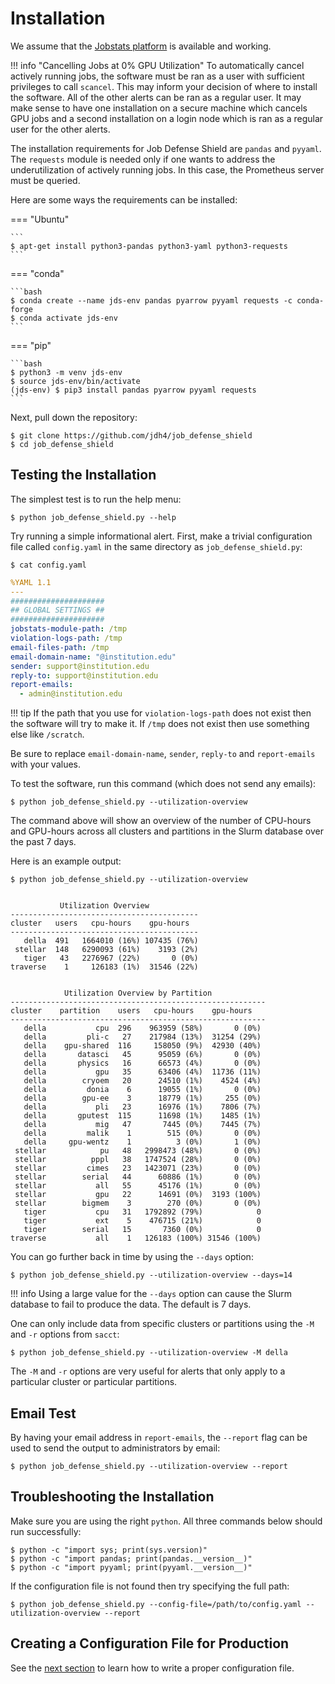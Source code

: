 # Installation

We assume that the [Jobstats platform](https://github.com/PrincetonUniversity/jobstats) is available and working.

!!! info "Cancelling Jobs at 0% GPU Utilization"
    To automatically cancel actively running jobs, the software must be ran as a user with sufficient privileges to call `scancel`. This may inform your decision of where to install the software. All of the other alerts can be ran as a regular user. It may make sense to have one installation on a secure machine which cancels GPU jobs and a second installation on a login node which is ran as a regular user for the other alerts.

The installation requirements for Job Defense Shield are `pandas` and `pyyaml`. The `requests` module is needed only if one wants to address the underutilization of actively running jobs. In this case, the Prometheus server must be queried.

Here are some ways the requirements can be installed:

=== "Ubuntu"

    ```
    $ apt-get install python3-pandas python3-yaml python3-requests
    ```

=== "conda"

    ```bash
    $ conda create --name jds-env pandas pyarrow pyyaml requests -c conda-forge
    $ conda activate jds-env
    ```

=== "pip"

    ```bash
    $ python3 -m venv jds-env
    $ source jds-env/bin/activate
    (jds-env) $ pip3 install pandas pyarrow pyyaml requests
    ``` 

Next, pull down the repository:

```
$ git clone https://github.com/jdh4/job_defense_shield
$ cd job_defense_shield
```

## Testing the Installation

The simplest test is to run the help menu:

```
$ python job_defense_shield.py --help
```

Try running a simple informational alert. First, make a trivial configuration file called `config.yaml` in the same directory as `job_defense_shield.py`:

```
$ cat config.yaml
```
```yaml
%YAML 1.1
---
#####################
## GLOBAL SETTINGS ##
#####################
jobstats-module-path: /tmp
violation-logs-path: /tmp
email-files-path: /tmp
email-domain-name: "@institution.edu"
sender: support@institution.edu
reply-to: support@institution.edu
report-emails:
  - admin@institution.edu
```

!!! tip
    If the path that you use for `violation-logs-path` does not exist then the software will try to make it. If `/tmp` does not exist then use something else like `/scratch`.

Be sure to replace `email-domain-name`, `sender`, `reply-to` and `report-emails` with your values.

To test the software, run this command (which does not send any emails):

```
$ python job_defense_shield.py --utilization-overview
```

The command above will show an overview of the number of CPU-hours and GPU-hours
across all clusters and partitions in the Slurm database over the past 7 days.

Here is an example output:

```
$ python job_defense_shield.py --utilization-overview


           Utilization Overview           
------------------------------------------
cluster   users   cpu-hours    gpu-hours  
------------------------------------------
   della  491   1664010 (16%) 107435 (76%)
 stellar  148   6290093 (61%)    3193 (2%)
   tiger   43   2276967 (22%)       0 (0%)
traverse    1     126183 (1%)  31546 (22%)


            Utilization Overview by Partition            
---------------------------------------------------------
cluster    partition    users   cpu-hours    gpu-hours  
---------------------------------------------------------
   della           cpu  296    963959 (58%)       0 (0%)
   della         pli-c   27    217984 (13%)  31254 (29%)
   della    gpu-shared  116     158050 (9%)  42930 (40%)
   della       datasci   45      95059 (6%)       0 (0%)
   della       physics   16      66573 (4%)       0 (0%)
   della           gpu   35      63406 (4%)  11736 (11%)
   della        cryoem   20      24510 (1%)    4524 (4%)
   della         donia    6      19055 (1%)       0 (0%)
   della        gpu-ee    3      18779 (1%)     255 (0%)
   della           pli   23      16976 (1%)    7806 (7%)
   della       gputest  115      11698 (1%)    1485 (1%)
   della           mig   47       7445 (0%)    7445 (7%)
   della         malik    1        515 (0%)       0 (0%)
   della     gpu-wentz    1          3 (0%)       1 (0%)
 stellar            pu   48   2998473 (48%)       0 (0%)
 stellar          pppl   38   1747524 (28%)       0 (0%)
 stellar         cimes   23   1423071 (23%)       0 (0%)
 stellar        serial   44      60886 (1%)       0 (0%)
 stellar           all   55      45176 (1%)       0 (0%)
 stellar           gpu   22      14691 (0%)  3193 (100%)
 stellar        bigmem    3        270 (0%)       0 (0%)
   tiger           cpu   31   1792892 (79%)            0
   tiger           ext    5    476715 (21%)            0
   tiger        serial   15       7360 (0%)            0
traverse           all    1   126183 (100%) 31546 (100%)
```

You can go further back in time by using the `--days` option:

```
$ python job_defense_shield.py --utilization-overview --days=14
```

!!! info
    Using a large value for the `--days` option can cause the Slurm database to fail to produce the data. The default is 7 days.

One can only include data from specific clusters or partitions using the `-M` and `-r` options from `sacct`:

```
$ python job_defense_shield.py --utilization-overview -M della
```

The `-M` and `-r` options are very useful for alerts that only apply to a particular cluster or particular partitions.

## Email Test

By having your email address in `report-emails`, the `--report` flag can be used to send the output to administrators by email:

```
$ python job_defense_shield.py --utilization-overview --report
```

## Troubleshooting the Installation

Make sure you are using the right `python`. All three commands below should run successfully:

```
$ python -c "import sys; print(sys.version)"
$ python -c "import pandas; print(pandas.__version__)"
$ python -c "import pyyaml; print(pyyaml.__version__)"
```

If the configuration file is not found then try specifying the full path:

```
$ python job_defense_shield.py --config-file=/path/to/config.yaml --utilization-overview --report
```
 
## Creating a Configuration File for Production

See the [next section](configuration.md) to learn how to write a proper configuration file.
